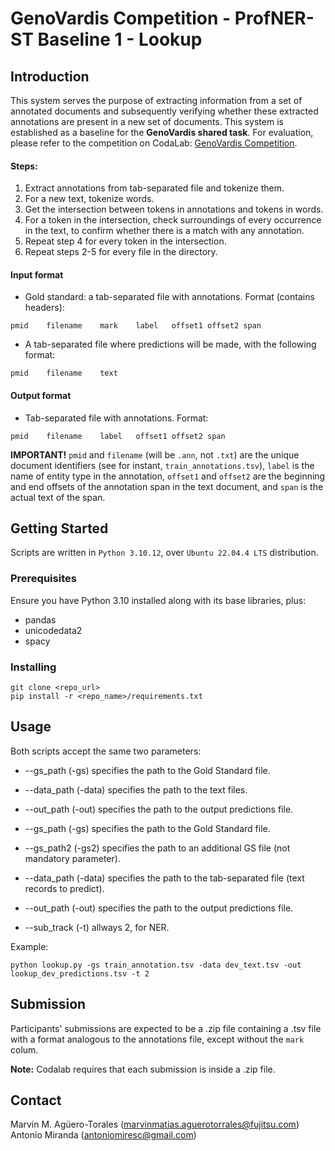 # GenoVardis Competition - ProfNER-ST Baseline 1 - Lookup

## Introduction
This system serves the purpose of extracting information from a set of annotated documents and subsequently verifying whether these extracted annotations are present in a new set of documents. This system is established as a baseline for the **GenoVardis shared task**. For evaluation, please refer to the competition on CodaLab: [GenoVardis Competition](https://codalab.lisn.upsaclay.fr/competitions/17733).

#### Steps: 
1. Extract annotations from tab-separated file and tokenize them.
2. For a new text, tokenize words. 
3. Get the intersection between tokens in annotations and tokens in words.
4. For a token in the intersection, check surroundings of every occurrence in the text, to confirm whether there is a match with any annotation.
5. Repeat step 4 for every token in the intersection.
6. Repeat steps 2-5 for every file in the directory.

#### Input format
+ Gold standard: a tab-separated file with annotations. Format (contains headers):
```
pmid	filename	mark	label	offset1	offset2	span
```

+ A tab-separated file where predictions will be made, with the following format:
```
pmid	filename	text
```

#### Output format
+ Tab-separated file with annotations. Format:
```
pmid	filename	label	offset1	offset2	span
```

**IMPORTANT!** `pmid` and `filename` (will be `.ann`, not `.txt`) are the unique document identifiers (see for instant, `train_annotations.tsv`), `label` is the name of entity type in the annotation, `offset1` and `offset2` are the beginning and end offsets of the annotation span in the text document, and `span` is the actual text of the span.

## Getting Started

Scripts are written in `Python 3.10.12`, over `Ubuntu 22.04.4 LTS` distribution.

### Prerequisites

Ensure you have Python 3.10 installed along with its base libraries, plus:
+ pandas
+ unicodedata2
+ spacy

### Installing

```
git clone <repo_url>
pip install -r <repo_name>/requirements.txt
```

## Usage

Both scripts accept the same two parameters:
+ --gs_path (-gs) specifies the path to the Gold Standard file.
+ --data_path (-data) specifies the path to the text files.
+ --out_path (-out) specifies the path to the output predictions file.

+ --gs_path (-gs) specifies the path to the Gold Standard file.
+ --gs_path2 (-gs2) specifies the path to an additional GS file (not mandatory parameter).
+ --data_path (-data) specifies the path to the tab-separated file (text records to predict).
+ --out_path (-out) specifies the path to the output predictions file.
+ --sub_track (-t) allways 2, for NER.

Example:
```
python lookup.py -gs train_annotation.tsv -data dev_text.tsv -out lookup_dev_predictions.tsv -t 2
```

## Submission
Participants' submissions are expected to be a .zip file containing a .tsv file with a format analogous to the annotations file, except without the `mark` colum.

**Note:** Codalab requires that each submission is inside a .zip file.

## Contact
Marvin M. Agüero-Torales (marvinmatias.aguerotorrales@fujitsu.com)
Antonio Miranda (antoniomiresc@gmail.com)
```